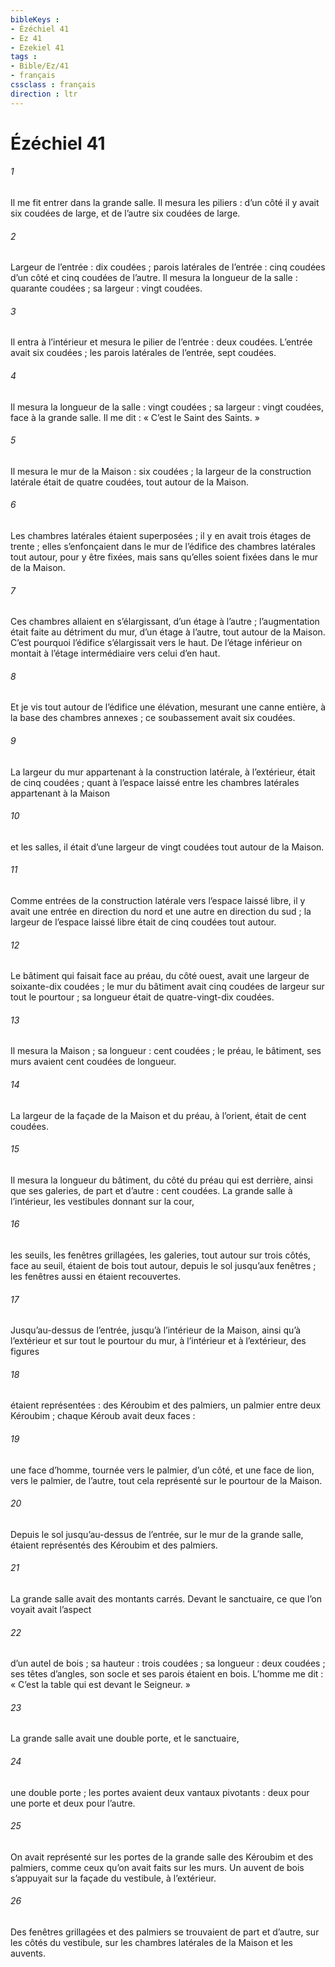 ```yaml
---
bibleKeys : 
- Ézéchiel 41
- Ez 41
- Ezekiel 41
tags : 
- Bible/Ez/41
- français
cssclass : français
direction : ltr
---
```


# Ézéchiel 41

###### 1
Il me fit entrer dans la grande salle. Il mesura les piliers : d’un côté il y avait six coudées de large, et de l’autre six coudées de large.
###### 2
Largeur de l’entrée : dix coudées ; parois latérales de l’entrée : cinq coudées d’un côté et cinq coudées de l’autre. Il mesura la longueur de la salle : quarante coudées ; sa largeur : vingt coudées.
###### 3
Il entra à l’intérieur et mesura le pilier de l’entrée : deux coudées. L’entrée avait six coudées ; les parois latérales de l’entrée, sept coudées.
###### 4
Il mesura la longueur de la salle : vingt coudées ; sa largeur : vingt coudées, face à la grande salle. Il me dit : « C’est le Saint des Saints. »
###### 5
Il mesura le mur de la Maison : six coudées ; la largeur de la construction latérale était de quatre coudées, tout autour de la Maison.
###### 6
Les chambres latérales étaient superposées ; il y en avait trois étages de trente ; elles s’enfonçaient dans le mur de l’édifice des chambres latérales tout autour, pour y être fixées, mais sans qu’elles soient fixées dans le mur de la Maison.
###### 7
Ces chambres allaient en s’élargissant, d’un étage à l’autre ; l’augmentation était faite au détriment du mur, d’un étage à l’autre, tout autour de la Maison. C’est pourquoi l’édifice s’élargissait vers le haut. De l’étage inférieur on montait à l’étage intermédiaire vers celui d’en haut.
###### 8
Et je vis tout autour de l’édifice une élévation, mesurant une canne entière, à la base des chambres annexes ; ce soubassement avait six coudées.
###### 9
La largeur du mur appartenant à la construction latérale, à l’extérieur, était de cinq coudées ; quant à l’espace laissé entre les chambres latérales appartenant à la Maison
###### 10
et les salles, il était d’une largeur de vingt coudées tout autour de la Maison.
###### 11
Comme entrées de la construction latérale vers l’espace laissé libre, il y avait une entrée en direction du nord et une autre en direction du sud ; la largeur de l’espace laissé libre était de cinq coudées tout autour.
###### 12
Le bâtiment qui faisait face au préau, du côté ouest, avait une largeur de soixante-dix coudées ; le mur du bâtiment avait cinq coudées de largeur sur tout le pourtour ; sa longueur était de quatre-vingt-dix coudées.
###### 13
Il mesura la Maison ; sa longueur : cent coudées ; le préau, le bâtiment, ses murs avaient cent coudées de longueur.
###### 14
La largeur de la façade de la Maison et du préau, à l’orient, était de cent coudées.
###### 15
Il mesura la longueur du bâtiment, du côté du préau qui est derrière, ainsi que ses galeries, de part et d’autre : cent coudées.
La grande salle à l’intérieur, les vestibules donnant sur la cour,
###### 16
les seuils, les fenêtres grillagées, les galeries, tout autour sur trois côtés, face au seuil, étaient de bois tout autour, depuis le sol jusqu’aux fenêtres ; les fenêtres aussi en étaient recouvertes.
###### 17
Jusqu’au-dessus de l’entrée, jusqu’à l’intérieur de la Maison, ainsi qu’à l’extérieur et sur tout le pourtour du mur, à l’intérieur et à l’extérieur, des figures
###### 18
étaient représentées : des Kéroubim et des palmiers, un palmier entre deux Kéroubim ; chaque Kéroub avait deux faces :
###### 19
une face d’homme, tournée vers le palmier, d’un côté, et une face de lion, vers le palmier, de l’autre, tout cela représenté sur le pourtour de la Maison.
###### 20
Depuis le sol jusqu’au-dessus de l’entrée, sur le mur de la grande salle, étaient représentés des Kéroubim et des palmiers.
###### 21
La grande salle avait des montants carrés.
Devant le sanctuaire, ce que l’on voyait avait l’aspect
###### 22
d’un autel de bois ; sa hauteur : trois coudées ; sa longueur : deux coudées ; ses têtes d’angles, son socle et ses parois étaient en bois. L’homme me dit : « C’est la table qui est devant le Seigneur. »
###### 23
La grande salle avait une double porte, et le sanctuaire,
###### 24
une double porte ; les portes avaient deux vantaux pivotants : deux pour une porte et deux pour l’autre.
###### 25
On avait représenté sur les portes de la grande salle des Kéroubim et des palmiers, comme ceux qu’on avait faits sur les murs. Un auvent de bois s’appuyait sur la façade du vestibule, à l’extérieur.
###### 26
Des fenêtres grillagées et des palmiers se trouvaient de part et d’autre, sur les côtés du vestibule, sur les chambres latérales de la Maison et les auvents.
